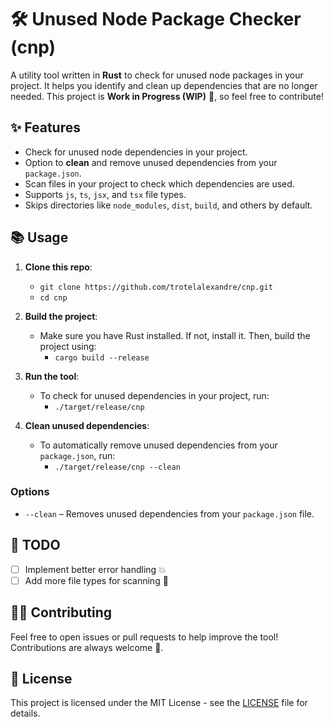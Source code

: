 # 🛠️ **Unused Node Package Checker (cnp)**

A utility tool written in **Rust** to check for unused node packages in your project. It helps you identify and clean up dependencies that are no longer needed. This project is **Work in Progress (WIP)** 🚧, so feel free to contribute!

## ✨ Features
- Check for unused node dependencies in your project.
- Option to **clean** and remove unused dependencies from your `package.json`.
- Scan files in your project to check which dependencies are used.
- Supports `js`, `ts`, `jsx`, and `tsx` file types.
- Skips directories like `node_modules`, `dist`, `build`, and others by default.

## 📚 Usage

1. **Clone this repo**:
    - `git clone https://github.com/trotelalexandre/cnp.git`
    - `cd cnp`

2. **Build the project**:
    - Make sure you have Rust installed. If not, install it. Then, build the project using:
      - `cargo build --release`

3. **Run the tool**:
    - To check for unused dependencies in your project, run:
      - `./target/release/cnp`

4. **Clean unused dependencies**:
    - To automatically remove unused dependencies from your `package.json`, run:
      - `./target/release/cnp --clean`

### Options

- `--clean` – Removes unused dependencies from your `package.json` file.

## 📝 TODO

- [ ] Implement better error handling 💥
- [ ] Add more file types for scanning 📝

## 🧑‍💻 Contributing

Feel free to open issues or pull requests to help improve the tool! Contributions are always welcome 🌟.

## 📜 License

This project is licensed under the MIT License - see the [LICENSE](LICENSE) file for details.
